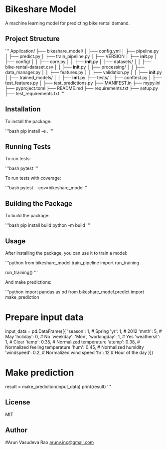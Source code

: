 # Bikeshare Model

A machine learning model for predicting bike rental demand.

## Project Structure

'''
Application/
├── bikeshare_model/
│   ├── config.yml
│   ├── pipeline.py
│   ├── predict.py
│   ├── train_pipeline.py
│   ├── VERSION
│   ├── __init__.py
│   ├── config/
│   │   ├── core.py
│   │   ├── __init__.py
│   ├── datasets/
│   │   ├── bike-rental-dataset.csv
│   │   ├── __init__.py
│   ├── processing/
│   │   ├── data_manager.py
│   │   ├── features.py
│   │   ├── validation.py
│   │   ├── __init__.py
│   ├── trained_models/
│   │   ├── __init__.py
├── tests/
│   ├── conftest.py
│   ├── test_features.py
│   ├── test_predictions.py
├── MANIFEST.in
├── mypy.ini
├── pyproject.toml
├── README.md
├── requirements.txt
├── setup.py
├── test_requirements.txt
'''

## Installation

To install the package:

'''bash
pip install -e .
'''

## Running Tests

To run tests:

'''bash
pytest
'''

To run tests with coverage:

'''bash
pytest --cov=bikeshare_model
'''

## Building the Package

To build the package:

'''bash
pip install build
python -m build
'''

## Usage

After installing the package, you can use it to train a model:

'''python
from bikeshare_model.train_pipeline import run_training

run_training()
'''

And make predictions:

'''python
import pandas as pd
from bikeshare_model.predict import make_prediction

# Prepare input data
input_data = pd.DataFrame([{
    'season': 1,  # Spring
    'yr': 1,      # 2012
    'mnth': 5,    # May
    'holiday': 0, # No
    'weekday': 'Mon',
    'workingday': 1, # Yes
    'weathersit': 1, # Clear
    'temp': 0.35,   # Normalized temperature
    'atemp': 0.38,  # Normalized feeling temperature
    'hum': 0.45,    # Normalized humidity
    'windspeed': 0.2, # Normalized wind speed
    'hr': 12       # Hour of the day
}])

# Make prediction
result = make_prediction(input_data)
print(result)
'''

## License

MIT

## Author

#Arun Vasudeva Rao <arunv.inc@gmail.com>